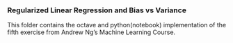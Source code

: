 ### Regularized Linear Regression and Bias vs Variance
  
This folder contains the octave and python(notebook) implementation of the fifth exercise from Andrew Ng’s Machine Learning Course.
